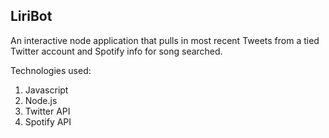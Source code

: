 LiriBot
-------

An interactive node application that pulls in most recent Tweets from a tied Twitter account and Spotify info for song searched.

Technologies used: 
1. Javascript
2. Node.js
3. Twitter API
4. Spotify API
